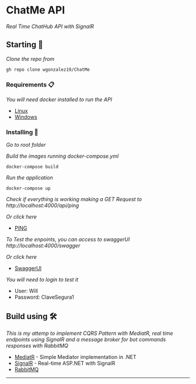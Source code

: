 # ChatMe API

_Real Time ChatHub API with SignalR_

## Starting 🚀

_Clone the repo from_
```
gh repo clone wgonzalez19/ChatMe
```

### Requirements 📋

_You will need docker installed to run the API_

* [Linux](https://docs.docker.com/engine/install/ubuntu/)
* [Windows](https://docs.docker.com/docker-for-windows/install/)

### Installing 🔧

_Go to root folder_

_Build the images running docker-compose.yml_

```
docker-compose build
```

_Run the application_

```
docker-compose up
```

_Check if everything is working making a GET Request to http://localhost:4000/api/ping_

_Or click here_

* [PING](http://localhost:4000/api/ping)

_To Test the enpoints, you can access to swaggerUI http://localhost:4000/swagger_

_Or click here_

* [SwaggerUI](http://localhost:4000/swagger)

_You will need to login to test it_

* User: Will
* Password: ClaveSegura1

## Build using 🛠️

_This is my attemp to implement CQRS Pattern with MediatR, real time endpoints using SignalR and a message broker for bot commands responses with RabbitMQ_

* [MediatR](https://github.com/jbogard/MediatR) - Simple Mediator implementation in .NET
* [SignalR](https://dotnet.microsoft.com/apps/aspnet/signalr) - Real-time ASP.NET with SignalR
* [RabbitMQ](https://www.rabbitmq.com/)

---
